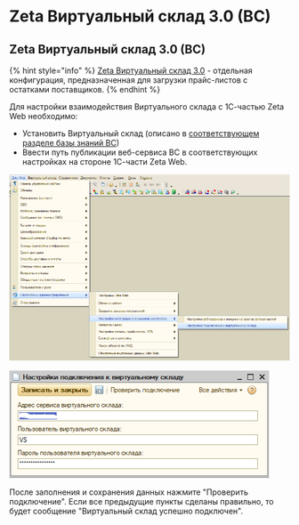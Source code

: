 # Zeta Виртуальный склад 3.0 \(ВС\)

## Zeta Виртуальный склад 3.0 \(ВС\)

{% hint style="info" %}
[Zeta Виртуальный склад 3.0](https://www.zetasoft.ru/products-zeta-vs/) - отдельная конфигурация, предназначенная для загрузки прайс-листов с остатками поставщиков.
{% endhint %}

Для настройки взаимодействия Виртуального склада с 1С-частью Zeta Web необходимо:

* Установить Виртуальный склад \(описано в [соответствующем разделе базы знаний ВС](https://help-vs.zetasoft.ru/ustanovka)\)
* Ввести путь публикации веб-сервиса ВС в соответствующих настройках на стороне 1С-части Zeta Web.

![](../../.gitbook/assets/image%20%2882%29.png)

![](../../.gitbook/assets/image%20%28101%29.png)

После заполнения и сохранения данных нажмите "Проверить подключение". Если все предыдущие пункты сделаны правильно, то будет сообщение "Виртуальный склад успешно подключен".

